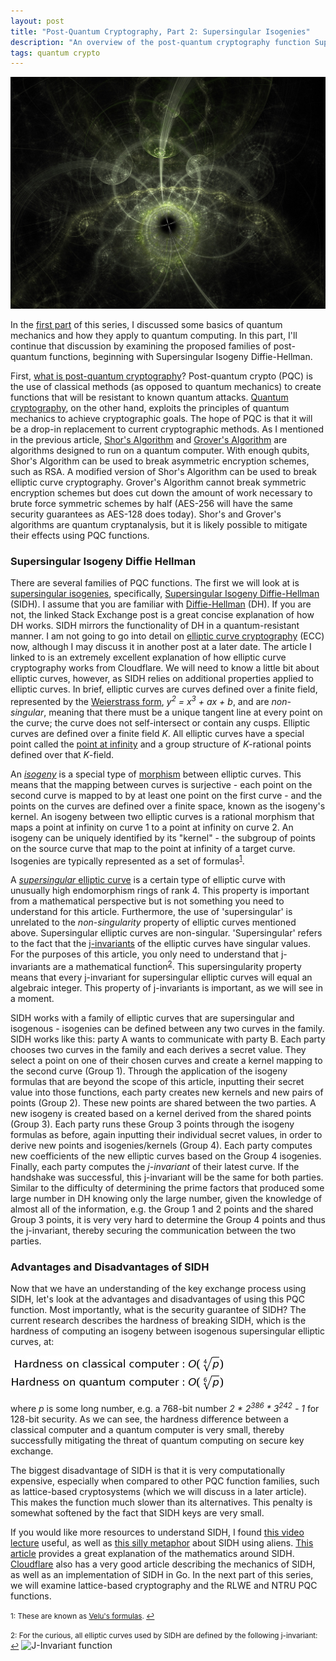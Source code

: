 ```yaml
---
layout: post
title: "Post-Quantum Cryptography, Part 2: Supersingular Isogenies"
description: "An overview of the post-quantum cryptography function Supersingular Isogeny Diffie-Hellman."
tags: quantum crypto
---
```


![Fractal header](/assets/img/quantum_cryptography/fractal_header.jpg)

In the [first part][pqc1] of this series, I discussed some basics of quantum mechanics and how they apply to quantum computing. In this part, I'll continue that discussion by examining the proposed families of post-quantum functions, beginning with Supersingular Isogeny Diffie-Hellman.

First, [what is post-quantum cryptography][]? Post-quantum crypto (PQC) is the use of classical methods (as opposed to quantum mechanics) to create functions that will be resistant to known quantum attacks. [Quantum cryptography][], on the other hand, exploits the principles of quantum mechanics to achieve cryptographic goals. The hope of PQC is that it will be a drop-in replacement to current cryptographic methods. As I mentioned in the previous article, [Shor's Algorithm][] and [Grover's Algorithm][] are algorithms designed to run on a quantum computer. With enough qubits, Shor's Algorithm can be used to break asymmetric encryption schemes, such as RSA. A modified version of Shor's Algorithm can be used to break elliptic curve cryptography. Grover's Algorithm cannot break symmetric encryption schemes but does cut down the amount of work necessary to brute force symmetric schemes by half (AES-256 will have the same security guarantees as AES-128 does today). Shor's and Grover's algorithms are quantum cryptanalysis, but it is likely possible to mitigate their effects using PQC functions.

### Supersingular Isogeny Diffie Hellman

There are several families of PQC functions. The first we will look at is [supersingular isogenies][], specifically, [Supersingular Isogeny Diffie-Hellman][] (SIDH). I assume that you are familiar with [Diffie-Hellman][] (DH). If you are not, the linked Stack Exchange post is a great concise explanation of how DH works. SIDH mirrors the functionality of DH in a quantum-resistant manner. I am not going to go into detail on [elliptic curve cryptography][] (ECC) now, although I may discuss it in another post at a later date. The article I linked to is an extremely excellent explanation of how elliptic curve cryptography works from Cloudflare. We will need to know a little bit about elliptic curves, however, as SIDH relies on additional properties applied to elliptic curves. In brief, elliptic curves are curves defined over a finite field, represented by the [Weierstrass form][], _y<sup>2</sup> = x<sup>3</sup> + ax + b_, and are _non-singular_, meaning that there must be a unique tangent line at every point on the curve; the curve does not self-intersect or contain any cusps. Elliptic curves are defined over a finite field _K_. All elliptic curves have a special point called the [point at infinity][] and a group structure of _K_-rational points defined over that _K_-field.

An _[isogeny][]_ is a special type of [morphism][] between elliptic curves. This means that the mapping between curves is surjective - each point on the second curve is mapped to by at least one point on the first curve - and the points on the curves are defined over a finite space, known as the isogeny's kernel.  An isogeny between two elliptic curves is a rational morphism that maps a point at infinity on curve 1 to a point at infinity on curve 2. An isogeny can be uniquely identified by its "kernel" - the subgroup of points on the source curve that map to the point at infinity of a target curve. Isogenies are typically represented as a set of formulas<sup id="f1">[1](#velu)</sup>.

A [_supersingular_ elliptic curve][] is a certain type of elliptic curve with unusually high endomorphism rings of rank 4. This property is important from a mathematical perspective but is not something you need to understand for this article. Furthermore, the use of 'supersingular' is unrelated to the _non-singularity_ property of elliptic curves mentioned above. Supersingular elliptic curves are non-singular. 'Supersingular' refers to the fact that the [j-invariants][] of the elliptic curves have singular values. For the purposes of this article, you only need to understand that j-invariants are a mathematical function<sup id="f2">[2](#j-invariant)</sup>. This supersingularity property means that every j-invariant for supersingular elliptic curves will equal an algebraic integer. This property of j-invariants is important, as we will see in a moment.

SIDH works with a family of elliptic curves that are supersingular and isogenous - isogenies can be defined between any two curves in the family. SIDH works like this: party A wants to communicate with party B. Each party chooses two curves in the family and each derives a secret value. They select a point on one of their chosen curves and create a kernel mapping to the second curve (Group 1). Through the application of the isogeny formulas that are beyond the scope of this article, inputting their secret value into those functions, each party creates new kernels and new pairs of points (Group 2). These new points are shared between the two parties. A new isogeny is created based on a kernel derived from the shared points (Group 3). Each party runs these Group 3 points through the isogeny formulas as before, again inputting their individual secret values, in order to derive new points and isogenies/kernels (Group 4). Each party computes new coefficients of the new elliptic curves based on the Group 4 isogenies. Finally, each party computes the _j-invariant_ of their latest curve. If the handshake was successful, this j-invariant will be the same for both parties. Similar to the difficulty of determining the prime factors that produced some large number in DH knowing only the large number, given the knowledge of almost all of the information, e.g. the Group 1 and 2 points and the shared Group 3 points, it is very very hard to determine the Group 4 points and thus the j-invariant, thereby securing the communication between the two parties.

### Advantages and Disadvantages of SIDH

Now that we have an understanding of the key exchange process using SIDH, let's look at the advantages and disadvantages of using this PQC function. Most importantly, what is the security guarantee of SIDH? The current research describes the hardness of breaking SIDH, which is the hardness of computing an isogeny between isogenous supersingular elliptic curves, at:

![Hardness of breaking SIDH](/assets/img/sidh/sidh_hardness.jpg)

where _p_ is some long number, e.g. a 768-bit number _2 * 2<sup>386</sup> * 3<sup>242</sup> - 1_ for 128-bit security. As we can see, the hardness difference between a classical computer and a quantum computer is very small, thereby successfully mitigating the threat of quantum computing on secure key exchange.

The biggest disadvantage of SIDH is that it is very computationally expensive, especially when compared to other PQC function families, such as lattice-based cryptosystems (which we will discuss in a later article). This makes the function much slower than its alternatives. This penalty is somewhat softened by the fact that SIDH keys are very small.

If you would like more resources to understand SIDH, I found [this video lecture][sidh video] useful, as well as [this silly metaphor][sidh aliens] about SIDH using aliens. [This article][sidh math] provides a great explanation of the mathematics around SIDH. [Cloudflare][sidh go] also has a very good article describing the mechanics of SIDH, as well as an implementation of SIDH in Go. In the next part of this series, we will examine lattice-based cryptography and the RLWE and NTRU PQC functions.

<small><a name="velu">1</a>: These are known as [Velu's formulas][]. [↩](#f1 "return")</small>

<small><a name="j-invariant">2</a>: For the curious, all elliptic curves used by SIDH are defined by the following j-invariant: [↩](#f2 "return")</small>
![J-Invariant function](/sidh/j-invariant_function.jpg)

[pqc1]: https://blog.quantummadness.com/posts/quantum-mechanics
[what is post-quantum cryptography]: https://downloads.cloudsecurityalliance.org/assets/research/quantum-safe-security/what-is-post-quantum-cryptography.pdf
[Quantum cryptography]: https://en.wikipedia.org/wiki/Quantum_cryptography
[Shor's Algorithm]: https://en.wikipedia.org/wiki/Shor%27s_algorithm
[Grover's Algorithm]: https://en.wikipedia.org/wiki/Grover%27s_algorithm
[supersingular isogenies]: https://en.wikipedia.org/wiki/Supersingular_isogeny_key_exchange
[Supersingular Isogeny Diffie-Hellman]: https://www.lvh.io/posts/supersingular-isogeny-diffie-hellman-101.html
[elliptic curve cryptography]: https://blog.cloudflare.com/a-relatively-easy-to-understand-primer-on-elliptic-curve-cryptography/
[Weierstrass form]: https://en.wikipedia.org/wiki/Weierstrass%27s_elliptic_functions
[point at infinity]: https://en.wikipedia.org/wiki/Point_at_infinity
[isogeny]: https://en.wikipedia.org/wiki/Isogeny
[morphism]: https://en.wikipedia.org/wiki/Morphism
[_supersingular_ elliptic curve]: https://en.wikipedia.org/wiki/Supersingular_elliptic_curve
[j-invariants]: https://en.wikipedia.org/wiki/J-invariant
[sidh video]: https://www.youtube.com/watch?v=PW5Vsu57o9I
[sidh aliens]: https://gist.github.com/defeo/163444a53252ba90cca6a3b550e6dd31
[Velu's formulas]: https://eprint.iacr.org/2011/430.pdf
[formulas grammarist]: http://grammarist.com/usage/formulas-vs-formulae/
[Diffie-Hellman]: https://security.stackexchange.com/a/45971
[sidh math]: https://crypto.anarres.info/2017/sidh
[sidh go]: https://blog.cloudflare.com/sidh-go/

